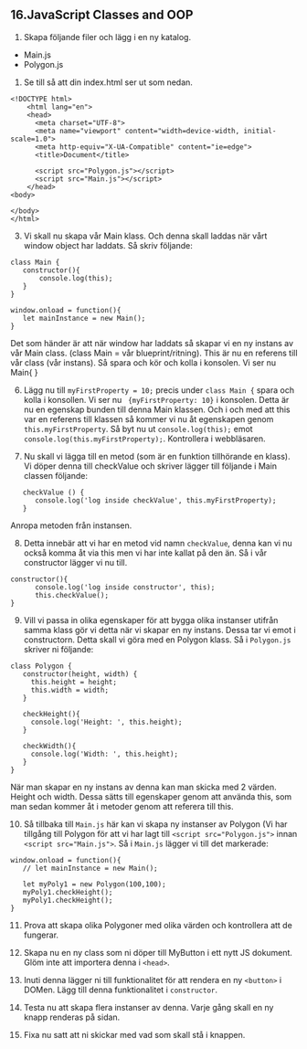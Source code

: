 ## 16.JavaScript Classes and OOP

1. Skapa följande filer och lägg i en ny katalog.
* Main.js
* Polygon.js

1. Se till så att din index.html ser ut som nedan.

```
<!DOCTYPE html>
    <html lang="en">
    <head>
      <meta charset="UTF-8">
      <meta name="viewport" content="width=device-width, initial-scale=1.0">
      <meta http-equiv="X-UA-Compatible" content="ie=edge">
      <title>Document</title>

      <script src="Polygon.js"></script>
      <script src="Main.js"></script>
    </head>
<body>

</body>
</html>
```

3. Vi skall nu skapa vår Main klass. Och denna skall laddas när vårt window object har laddats. Så skriv följande:
```
class Main {
   constructor(){
       console.log(this);
   }
}

window.onload = function(){
   let mainInstance = new Main();
}
```

Det som händer är att när window har laddats så skapar vi en ny instans av vår Main class. (class Main = vår blueprint/ritning). This är nu en referens till vår class (vår instans). Så spara och kör och kolla i konsolen. Vi ser nu Main{ }

6. Lägg nu till ```myFirstProperty = 10;``` precis under ```class Main {``` spara och kolla i konsollen. Vi ser nu ``` {myFirstProperty: 10}``` i konsolen. Detta är nu en egenskap bunden till denna Main klassen. Och i och med att this var en referens till klassen så kommer vi nu åt egenskapen genom ```this.myFirstProperty```. Så byt nu ut ```console.log(this);``` emot ```console.log(this.myFirstProperty);```. Kontrollera i webbläsaren.

7. Nu skall vi lägga till en metod (som är en funktion tillhörande en klass). Vi döper denna till checkValue och skriver lägger till följande i Main classen följande:
```
   checkValue () {
      console.log('log inside checkValue', this.myFirstProperty);
   }
```

Anropa metoden från instansen.

8. Detta innebär att vi har en metod vid namn ```checkValue```, denna kan vi nu också komma åt via this men vi har inte kallat på den än. Så i vår constructor lägger vi nu till.
```
constructor(){
      console.log('log inside constructor', this);
      this.checkValue();
}
```

9. Vill vi passa in olika egenskaper för att bygga olika instanser utifrån samma klass gör vi detta när vi skapar en ny instans. Dessa tar vi emot i constructorn. Detta skall vi göra med en Polygon klass. Så i ```Polygon.js``` skriver ni följande:
```
class Polygon {
   constructor(height, width) {
     this.height = height;
     this.width = width;
   }

   checkHeight(){
     console.log('Height: ', this.height);
   }

   checkWidth(){
     console.log('Width: ', this.height);
   }
}
```

När man skapar en ny instans av denna kan man skicka med 2 värden. Height och width. Dessa sätts till egenskaper genom att använda this, som man sedan kommer åt i metoder genom att referera till this.

10. Så tillbaka till ```Main.js``` här kan vi skapa ny instanser av Polygon (Vi har tillgång till Polygon för att vi har lagt till ```<script src="Polygon.js">``` innan ```<script src="Main.js">```. Så i ```Main.js``` lägger vi till det markerade:
```
window.onload = function(){
   // let mainInstance = new Main();

   let myPoly1 = new Polygon(100,100);
   myPoly1.checkHeight();
   myPoly1.checkHeight();
}
```

11. Prova att skapa olika Polygoner med olika värden och kontrollera att de fungerar.

12. Skapa nu en ny class som ni döper till MyButton i ett nytt JS dokument. Glöm inte att importera denna i ```<head>```. 

13. Inuti denna lägger ni till funktionalitet för att rendera en ny ```<button>``` i DOMen. Lägg till denna funktionalitet i ```constructor```. 

14. Testa nu att skapa flera instanser av denna. Varje gång skall en ny knapp renderas på sidan.

15. Fixa nu satt att ni skickar med vad som skall stå i knappen.